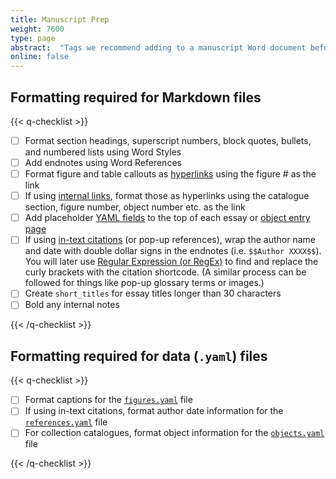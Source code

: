 ```yaml
---
title: Manuscript Prep
weight: 7600
type: page
abstract:  "Tags we recommend adding to a manuscript Word document before Pandoc conversion"
online: false
---
```


## Formatting required for Markdown files

{{< q-checklist >}}

- [ ] Format section headings, superscript numbers, block quotes, bullets, and numbered lists using Word Styles
- [ ] Add endnotes using Word References
- [ ] Format figure and table callouts as [hyperlinks](/docs-v1/page-content/#apply-different-types-of-links) using the figure # as the link
- [ ] If using [internal links](/docs-v1/page-content/#apply-different-types-of-links), format those as hyperlinks using the catalogue section, figure number, object number etc. as the link
- [ ] Add placeholder [YAML fields](/docs-v1/pages/) to the top of each essay or [object entry page](/docs-v1/collection-catalogues/#create-object-pages)
- [ ] If using [in-text citations](/docs-v1/citation-bibliographies/#add-in-text-citations) (or pop-up references), wrap the author name and date with double dollar signs in the endnotes (i.e. `$$Author XXXX$$`). You will later use [Regular Expression (or RegEx)](https://developer.mozilla.org/en-US/docs/Web/JavaScript/Guide/Regular_Expressions) to find and replace the curly brackets with the citation shortcode. (A similar process can be followed for things like pop-up glossary terms or images.)
- [ ] Create `short_titles` for essay titles longer than 30 characters
- [ ] Bold any internal notes

{{< /q-checklist >}}

## Formatting required for data (`.yaml`) files

{{< q-checklist >}}

- [ ] Format captions for the [`figures.yaml`](/docs-v1/figure-images/#create-a-figuresyaml-file-for-figure-image-metadata) file
- [ ] If using in-text citations, format author date information for the [`references.yaml`](/docs-v1/citation-bibliographies/#capture-bibliographic-information-in-yaml) file
- [ ] For collection catalogues, format object information for the [`objects.yaml`](/docs-v1/figure-images/#create-a-figuresyaml-file-for-figure-image-metadata) file

{{< /q-checklist >}}
